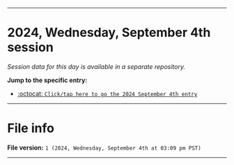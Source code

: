 
***

# 2024, Wednesday, September 4th session

_Session data for this day is available in a separate repository._

**Jump to the specific entry:**

- [:octocat: `Click/tap here to go the 2024 September 4th entry`](https://github.com/seanpm2001/SeansLifeArchive_Images_TinyTower_Y2024/tree/SeansLifeArchive_Images_TinyTower_Y2024_Main-dev/2024/09_September/04/)

***

# File info

**File version:** `1 (2024, Wednesday, September 4th at 03:09 pm PST)`

***
